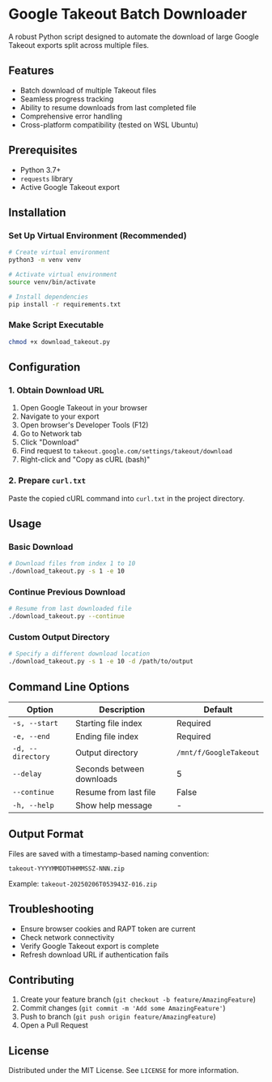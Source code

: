# Google Takeout Batch Downloader

A robust Python script designed to automate the download of large Google Takeout exports split across multiple files.

## Features

- Batch download of multiple Takeout files
- Seamless progress tracking
- Ability to resume downloads from last completed file
- Comprehensive error handling
- Cross-platform compatibility (tested on WSL Ubuntu)

## Prerequisites

- Python 3.7+
- `requests` library
- Active Google Takeout export

## Installation

### Set Up Virtual Environment (Recommended)

```bash
# Create virtual environment
python3 -m venv venv

# Activate virtual environment
source venv/bin/activate

# Install dependencies
pip install -r requirements.txt
```

### Make Script Executable

```bash
chmod +x download_takeout.py
```

## Configuration

### 1. Obtain Download URL

1. Open Google Takeout in your browser
2. Navigate to your export
3. Open browser's Developer Tools (F12)
4. Go to Network tab
5. Click "Download"
6. Find request to `takeout.google.com/settings/takeout/download`
7. Right-click and "Copy as cURL (bash)"

### 2. Prepare `curl.txt`

Paste the copied cURL command into `curl.txt` in the project directory.

## Usage

### Basic Download

```bash
# Download files from index 1 to 10
./download_takeout.py -s 1 -e 10
```

### Continue Previous Download

```bash
# Resume from last downloaded file
./download_takeout.py --continue
```

### Custom Output Directory

```bash
# Specify a different download location
./download_takeout.py -s 1 -e 10 -d /path/to/output
```

## Command Line Options

| Option | Description | Default |
|--------|-------------|---------|
| `-s, --start` | Starting file index | Required |
| `-e, --end` | Ending file index | Required |
| `-d, --directory` | Output directory | `/mnt/f/GoogleTakeout` |
| `--delay` | Seconds between downloads | 5 |
| `--continue` | Resume from last file | False |
| `-h, --help` | Show help message | - |

## Output Format

Files are saved with a timestamp-based naming convention:
```
takeout-YYYYMMDDTHHMMSSZ-NNN.zip
```
Example: `takeout-20250206T053943Z-016.zip`

## Troubleshooting

- Ensure browser cookies and RAPT token are current
- Check network connectivity
- Verify Google Takeout export is complete
- Refresh download URL if authentication fails

## Contributing

1. Create your feature branch (`git checkout -b feature/AmazingFeature`)
2. Commit changes (`git commit -m 'Add some AmazingFeature'`)
3. Push to branch (`git push origin feature/AmazingFeature`)
4. Open a Pull Request

## License

Distributed under the MIT License. See `LICENSE` for more information.

